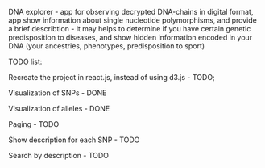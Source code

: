 DNA explorer - app for observing decrypted DNA-chains in digital format, app show information about single nucleotide polymorphisms, and provide a brief describtion - it may helps to determine if you have certain genetic predisposition to diseases, and show hidden information encoded in your DNA (your ancestries, phenotypes, predisposition to sport)


TODO list:

Recreate the project in react.js, instead of using d3.js - TODO;

Visualization of SNPs - DONE


Visualization of alleles - DONE


Paging - TODO


Show description for each SNP - TODO


Search by description - TODO
